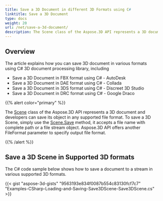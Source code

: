 ```yaml
---
title: Save a 3D Document in different 3D Formats using C#
linktitle: Save a 3D Document
type: docs
weight: 20
url: /net/save-a-3d-document/
description: The Scene class of the Aspose.3D API represents a 3D document and developers can save its object in any supported file format.
---
```


## **Overview**
The article explains how you can save 3D document in various formats using C# 3D document processing library, including

- Save a 3D Document in FBX format using C# - AutoDesk
- Save a 3D Document in DAE format using C# - Collada
- Save a 3D Document in 3DS format using C# - Discreet 3D Studio
- Save a 3D Document in DRC format using C# - Google Draco

{{% alert color="primary" %}} 

The [Scene](https://reference.aspose.com/3d/net/aspose.threed/scene) class of the Aspose.3D API represents a 3D document and developers can save its object in any supported file format. To save a 3D Scene, simply use the [Scene.Save](https://reference.aspose.com/3d/net/aspose.threed/scene/methods/save) method, it accepts a file name with complete path or a file stream object. Aspose.3D API offers another FileFormat parameter to specify output file format.

{{% /alert %}} 
## **Save a 3D Scene in Supported 3D formats**


The C# code sample below shows how to save a document to a stream in various supported 3D formats.

{{< gist "aspose-3d-gists" "9563193e834f0087b554c83130fcf7c7" "Examples-CSharp-Loading-and-Saving-Save3DScene-Save3DScene.cs" >}}
